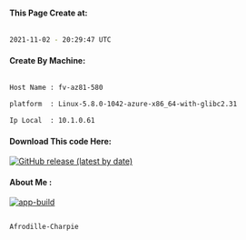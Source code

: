 
   
#### This Page Create at:

```bash

2021-11-02 - 20:29:47 UTC

```

#### Create By Machine:

```bash

Host Name : fv-az81-580

platform  : Linux-5.8.0-1042-azure-x86_64-with-glibc2.31

Ip Local  : 10.1.0.61

```
#### Download This code Here:

[![GitHub release (latest by date)](https://img.shields.io/github/v/release/Afrodille-Charpie/App-Build-1?style=for-the-badge&label=Download)](https://github.com/Afrodille-Charpie/App-Build-1/releases) 

</p> 

#### About Me :

[![app-build](https://github.com/Afrodille-Charpie/App-Build-1/actions/workflows/app-build.yml/badge.svg)](https://github.com/Afrodille-Charpie/App-Build-1/actions/workflows/app-build.yml)

```bash

Afrodille-Charpie

```

